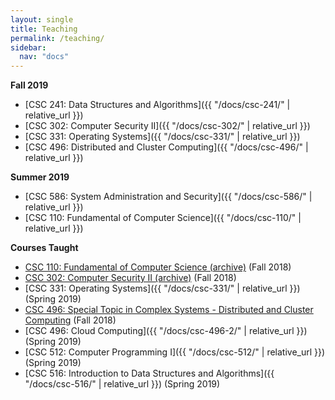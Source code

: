 ```yaml
---
layout: single
title: Teaching
permalink: /teaching/
sidebar:
  nav: "docs"
---
```


**Fall 2019**

- [CSC 241: Data Structures and Algorithms]({{ "/docs/csc-241/" | relative_url }})
- [CSC 302: Computer Security II]({{ "/docs/csc-302/" | relative_url }})
- [CSC 331: Operating Systems]({{ "/docs/csc-331/" | relative_url }})
- [CSC 496: Distributed and Cluster Computing]({{ "/docs/csc-496/" | relative_url }})

**Summer 2019**

- [CSC 586: System Administration and Security]({{ "/docs/csc-586/" | relative_url }})
- [CSC 110: Fundamental of Computer Science]({{ "/docs/csc-110/" | relative_url }})

**Courses Taught**

- [CSC 110: Fundamental of Computer Science (archive)](https://github.com/linhbngo/Fundamentals-of-Computer-Science) (Fall 2018)
- [CSC 302: Computer Security II (archive)](https://github.com/linhbngo/Computer-Security) (Fall 2018)
- [CSC 331: Operating Systems]({{ "/docs/csc-331/" | relative_url }})(Spring 2019)
- [CSC 496: Special Topic in Complex Systems - Distributed and Cluster Computing](https://github.com/linhbngo/Distributed-and-Cluster-Computing) (Fall 2018)
- [CSC 496: Cloud Computing]({{ "/docs/csc-496-2/" | relative_url }}) (Spring 2019)
- [CSC 512: Computer Programming I]({{ "/docs/csc-512/" | relative_url }}) (Spring 2019)
- [CSC 516: Introduction to Data Structures and Algorithms]({{ "/docs/csc-516/" | relative_url }}) (Spring 2019)
